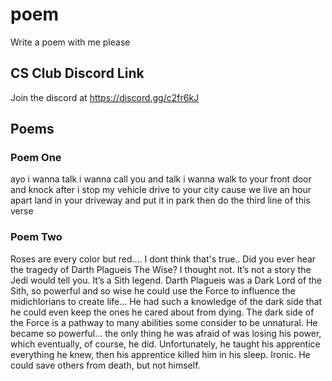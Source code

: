# poem
Write a poem with me please

## CS Club Discord Link
Join the discord at https://discord.gg/c2fr6kJ

## Poems
### Poem One
ayo
i wanna talk
i wanna call you and talk
i wanna walk to your front door and knock
after i stop my vehicle
drive to your city
cause we live an hour apart
land in your driveway and put it in park
then do the third line of this verse

### Poem Two
Roses are every color but red....
I dont think that's true..
Did you ever hear the tragedy of Darth Plagueis The Wise? I thought not. It’s not a story the Jedi would tell you. It’s a Sith legend. Darth Plagueis was a Dark Lord of the Sith, so powerful and so wise he could use the Force to influence the midichlorians to create life… He had such a knowledge of the dark side that he could even keep the ones he cared about from dying. The dark side of the Force is a pathway to many abilities some consider to be unnatural. He became so powerful… the only thing he was afraid of was losing his power, which eventually, of course, he did. Unfortunately, he taught his apprentice everything he knew, then his apprentice killed him in his sleep. Ironic. He could save others from death, but not himself.